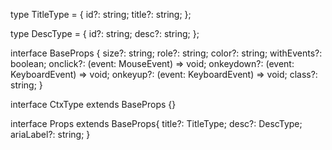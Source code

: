 type TitleType = {
id?: string;
title?: string;
};

type DescType = {
id?: string;
desc?: string;
};

interface BaseProps {
size?: string;
role?: string;
color?: string;
withEvents?: boolean;
onclick?: (event: MouseEvent) => void;
onkeydown?: (event: KeyboardEvent) => void;
onkeyup?: (event: KeyboardEvent) => void;
class?: string;
}

interface CtxType extends BaseProps {}

interface Props extends BaseProps{
title?: TitleType;
desc?: DescType;
ariaLabel?: string;
}

